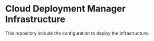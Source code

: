 # Cloud Deployment Manager Infrastructure
This repository include the configuration to deploy the infrastructure.